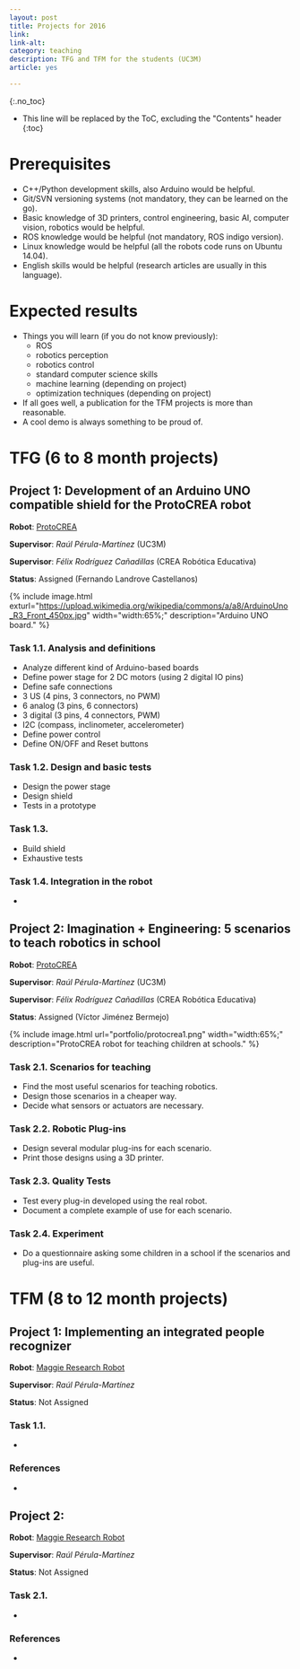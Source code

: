 ```yaml
---
layout: post
title: Projects for 2016
link: 
link-alt: 
category: teaching
description: TFG and TFM for the students (UC3M)
article: yes

---
```


{:.no_toc}

* This line will be replaced by the ToC, excluding the "Contents" header
{:toc}

# Prerequisites

 * C++/Python development skills, also Arduino would be helpful.
 * Git/SVN versioning systems (not mandatory, they can be learned on the go).
 * Basic knowledge of 3D printers, control engineering, basic AI, computer vision, robotics would be helpful.
 * ROS knowledge would be helpful (not mandatory, ROS indigo version).
 * Linux knowledge would be helpful (all the robots code runs on Ubuntu 14.04).
 * English skills would be helpful (research articles are usually in this language).

# Expected results

 * Things you will learn (if you do not know previously):
   * ROS
   * robotics perception
   * robotics control
   * standard computer science skills 
   * machine learning (depending on project)
   * optimization techniques (depending on project)
 * If all goes well, a publication for the TFM projects is more than reasonable.
 * A cool demo is always something to be proud of.


# TFG (6 to 8 month projects)

## Project 1: Development of an Arduino UNO compatible shield for the ProtoCREA robot

**Robot**: [ProtoCREA]()

**Supervisor**: *Raúl Pérula-Martínez* (UC3M)

**Supervisor**: *Félix Rodríguez Cañadillas* (CREA Robótica Educativa)

**Status**: Assigned (Fernando Landrove Castellanos)

{% include image.html exturl="https://upload.wikimedia.org/wikipedia/commons/a/a8/ArduinoUno_R3_Front_450px.jpg" width="width:65%;"  description="Arduino UNO board." %}

### Task 1.1. Analysis and definitions

 * Analyze different kind of Arduino-based boards
 * Define power stage for 2 DC motors (using 2 digital IO pins)
 * Define safe connections
  * 3 US (4 pins, 3 connectors, no PWM)
  * 6 analog (3 pins, 6 connectors)
  * 3 digital (3 pins, 4 connectors, PWM)
  * I2C (compass, inclinometer, accelerometer)
 * Define power control
 * Define ON/OFF and Reset buttons
 
### Task 1.2. Design and basic tests

 * Design the power stage 
 * Design shield
 * Tests in a prototype

### Task 1.3. 

 * Build shield
 * Exhaustive tests
 
### Task 1.4. Integration in the robot

 * 


## Project 2: Imagination + Engineering: 5 scenarios to teach robotics in school

**Robot**: [ProtoCREA]()

**Supervisor**: *Raúl Pérula-Martínez* (UC3M)

**Supervisor**: *Félix Rodríguez Cañadillas* (CREA Robótica Educativa)

**Status**: Assigned (Víctor Jiménez Bermejo)

{% include image.html url="portfolio/protocrea1.png" width="width:65%;"  description="ProtoCREA robot for teaching children at schools." %}

### Task 2.1. Scenarios for teaching

 * Find the most useful scenarios for teaching robotics.
 * Design those scenarios in a cheaper way.
 * Decide what sensors or actuators are necessary.
 
### Task 2.2. Robotic Plug-ins

 * Design several modular plug-ins for each scenario.
 * Print those designs using a 3D printer.

### Task 2.3. Quality Tests

 * Test every plug-in developed using the real robot.
 * Document a complete example of use for each scenario.
 
### Task 2.4. Experiment

 * Do a questionnaire asking some children in a school if the scenarios and plug-ins are useful.


# TFM (8 to 12 month projects)

## Project 1: Implementing an integrated people recognizer

**Robot**: [Maggie Research Robot](http://wiki.ros.org/Robots/Maggie)

**Supervisor**: *Raúl Pérula-Martínez*

**Status**: Not Assigned



### Task 1.1. 

 * 

### References

 * 


## Project 2: 

**Robot**: [Maggie Research Robot](http://wiki.ros.org/Robots/Maggie)

**Supervisor**: *Raúl Pérula-Martínez*

**Status**: Not Assigned



### Task 2.1. 

 * 

### References

 * 
